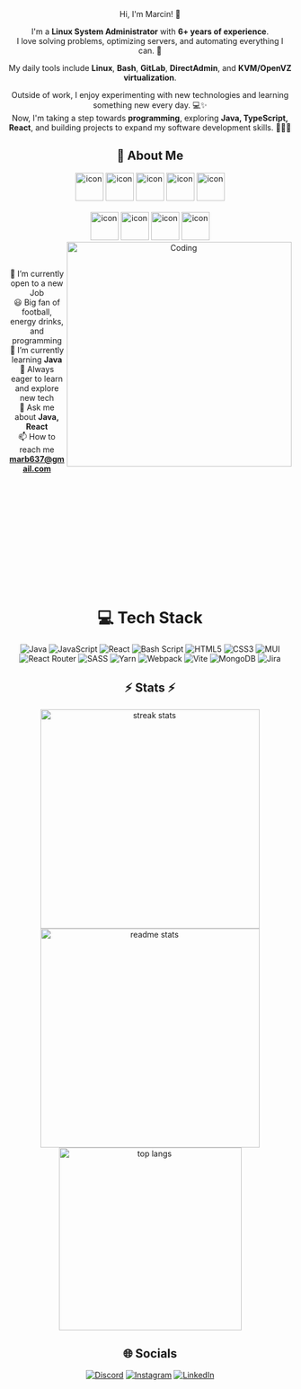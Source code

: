 <div align="center">
 Hi, I'm Marcin! 👋

I'm a **Linux System Administrator** with **6+ years of experience**.  
I love solving problems, optimizing servers, and automating everything I can. 🚀  

My daily tools include **Linux**, **Bash**, **GitLab**, **DirectAdmin**, and **KVM/OpenVZ virtualization**.  

Outside of work, I enjoy experimenting with new technologies and learning something new every day. 💻✨  
Now, I'm taking a step towards **programming**, exploring **Java, TypeScript, React**, and building projects to expand my software development skills. 👨‍💻🔥

## 💫 About Me

<div align="center">
  <img src="https://techstack-generator.vercel.app/java-icon.svg" alt="icon" width="50" height="50" />
  <img src="https://techstack-generator.vercel.app/js-icon.svg" alt="icon"width="50" height="50" />
  <img src="https://techstack-generator.vercel.app/ts-icon.svg" alt="icon" width="50" height="50" />
  <img src="https://techstack-generator.vercel.app/react-icon.svg" alt="icon" width="50" height="50" />
 <img src="https://techstack-generator.vercel.app/mysql-icon.svg" alt="icon" width="50" height="50" />
</div>

<br>

<div align="center">
  <img src="https://techstack-generator.vercel.app/docker-icon.svg" alt="icon" width="50" height="50" />
  <img src="https://techstack-generator.vercel.app/github-icon.svg" alt="icon" width="50" height="50" />
  <img src="https://techstack-generator.vercel.app/prettier-icon.svg" alt="icon" width="50" height="50" />
  <img src="https://techstack-generator.vercel.app/restapi-icon.svg" alt="icon" width="50" height="50" />
</div>

<img align="right" alt="Coding" width="400" src="https://user-images.githubusercontent.com/74038190/229223263-cf2e4b07-2615-4f87-9c38-e37600f8381a.gif">
<br><br>

 🔭 I’m currently open to a new Job <br>
 😃 Big fan of football, energy drinks, and programming  <br>
 🌱 I’m currently learning **Java** <br>
 🤩 Always eager to learn and explore new tech<br> 
 💬 Ask me about **Java, React** <br>
 📫 How to reach me **marb637@gmail.com** <br>
</div>

<br><br>
<br><br>
<div align="center">
<br><br>
<br><br>
<br/><br/>
  
# 💻 Tech Stack
![Java](https://img.shields.io/badge/java-%23ED8B00.svg?style=for-the-badge&logo=openjdk&logoColor=white) 
![JavaScript](https://img.shields.io/badge/javascript-%23323330.svg?style=for-the-badge&logo=javascript&logoColor=%23F7DF1E) 
![React](https://img.shields.io/badge/react-%2320232a.svg?style=for-the-badge&logo=react&logoColor=%2361DAFB) 
![Bash Script](https://img.shields.io/badge/bash_script-%23121011.svg?style=for-the-badge&logo=gnu-bash&logoColor=white) 
![HTML5](https://img.shields.io/badge/html5-%23E34F26.svg?style=for-the-badge&logo=html5&logoColor=white) 
![CSS3](https://img.shields.io/badge/css3-%231572B6.svg?style=for-the-badge&logo=css3&logoColor=white) 
![MUI](https://img.shields.io/badge/MUI-%230081CB.svg?style=for-the-badge&logo=mui&logoColor=white) 
![React Router](https://img.shields.io/badge/React_Router-CA4245?style=for-the-badge&logo=react-router&logoColor=white) 
![SASS](https://img.shields.io/badge/SASS-hotpink.svg?style=for-the-badge&logo=SASS&logoColor=white) 
![Yarn](https://img.shields.io/badge/yarn-%232C8EBB.svg?style=for-the-badge&logo=yarn&logoColor=white) 
![Webpack](https://img.shields.io/badge/webpack-%238DD6F9.svg?style=for-the-badge&logo=webpack&logoColor=black) 
![Vite](https://img.shields.io/badge/vite-%23646CFF.svg?style=for-the-badge&logo=vite&logoColor=white) 
![MongoDB](https://img.shields.io/badge/MongoDB-%234ea94b.svg?style=for-the-badge&logo=mongodb&logoColor=white) 
![Jira](https://img.shields.io/badge/jira-%230A0FFF.svg?style=for-the-badge&logo=jira&logoColor=white)


## ⚡ Stats ⚡
<img width=390 src="https://github-readme-streak-stats-salesp07.vercel.app/?user=mattarek&count_private=true&theme=react&border_radius=10" alt="streak stats"/>
<img width=390 src="https://github-readme-stats-salesp07.vercel.app/api?username=mattarek&count_private=true&show_icons=true&theme=react&rank_icon=github&border_radius=10" alt="readme stats" />
<br/>
<img width=325 src="https://github-readme-stats-salesp07.vercel.app/api/top-langs/?username=mattarek&hide=HTML&langs_count=8&layout=compact&theme=react&border_radius=10&size_weight=0.5&count_weight=0.5&exclude_repo=github-readme-stats" alt="top langs" />


## 🌐 Socials
[![Discord](https://img.shields.io/badge/Discord-%237289DA.svg?logo=discord&logoColor=white)](https://discord.com/users/244912387851943937) 
[![Instagram](https://img.shields.io/badge/Instagram-%23E4405F.svg?logo=Instagram&logoColor=white)](https://instagram.com/marcinbarc) 
[![LinkedIn](https://img.shields.io/badge/LinkedIn-%230077B5.svg?logo=linkedin&logoColor=white)](https://linkedin.com/in/marcin-barć-7a3b98225) 

</div>
